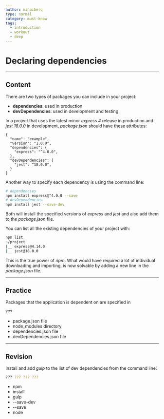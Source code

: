 ```yaml
---
author: mihaiberq
type: normal
category: must-know
tags:
  - introduction
  - workout
  - deep
---
```


# Declaring dependencies


---

## Content

There are two types of packages you can include in your project:

- **dependencies**: used in production
- **devDependencies**: used in development and testing

In a project that uses the latest minor *express 4* release in production and *jest 18.0.0* in development, *package.json* should have these attributes:

```plain-text
{
  "name": "example",
  "version": "1.0.0",
  "dependencies": {
    "express": "^4.0.0",
  },
  "devDependencies": {
    "jest": "18.0.0",
  }
}
```

Another way to specify each dependency is using the command line:

```bash
# dependencies
npm install express@^4.0.0 --save
# devDependencies
npm install jest --save-dev
```

Both will install the specified versions of *express* and *jest* and also add them to the *package.json* file.

You can list all the existing dependencies of your project with:

```bash
npm list
~/project
|__ express@4.14.0
|__ jest@18.0.0
```

This is the true power of *npm*. What would have required a lot of individual downloading and importing, is now solvable by adding a new line in the *package.json* file.


---

## Practice

Packages that the application is dependent on are specified in

???

- package.json file
- node_modules directory
- dependencies.json file
- devDependencies.json file


---

## Revision

Install and add *gulp* to the list of dev dependencies from the command line:

```bash
??? ??? ??? ???
```

- npm
- install
- gulp
- --save-dev
- --save
- node

